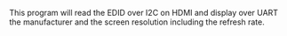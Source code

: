 This program will read the EDID over I2C on HDMI and display over UART the manufacturer and the screen resolution including the refresh rate.
